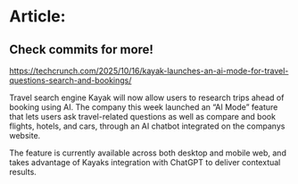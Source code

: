 # Article:

## Check commits for more!
https://techcrunch.com/2025/10/16/kayak-launches-an-ai-mode-for-travel-questions-search-and-bookings/

Travel search engine Kayak will now allow users to research trips ahead of booking using AI. The company this week launched an &#8220;AI Mode&#8221; feature that lets users ask travel-related questions as well as compare and book flights, hotels, and cars, through an AI chatbot integrated on the companys website.

The feature is currently available across both desktop and mobile web, and takes advantage of Kayaks integration with ChatGPT to deliver contextual results.